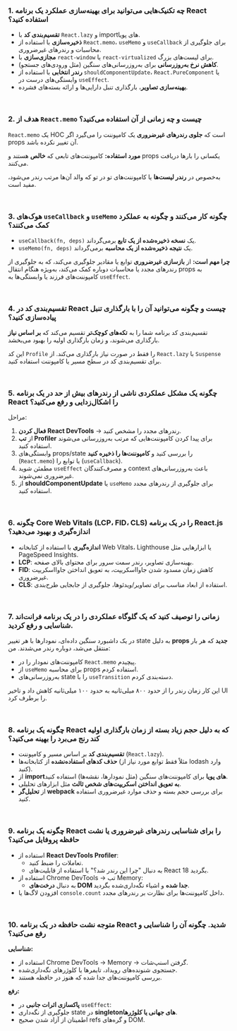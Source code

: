 ### 1. چه تکنیک‌هایی می‌توانید برای بهینه‌سازی عملکرد یک برنامه React استفاده کنید؟

- **تقسیم‌بندی کد** با `React.lazy` و importهای پویا.
- **ذخیره‌سازی** با استفاده از `React.memo`، `useMemo` و `useCallback` برای جلوگیری از محاسبات و رندرهای غیرضروری.
- **مجازی‌سازی** با `react-window` یا `react-virtualized` برای لیست‌های بزرگ.
- **کاهش نرخ به‌روزرسانی** برای به‌روزرسانی‌های سنگین (مثل ورودی‌های جستجو).
- **رندر انتخابی** با استفاده از `shouldComponentUpdate`، `React.PureComponent` یا وابستگی‌های درست در `useEffect`.
- **بهینه‌سازی تصاویر**، بارگذاری تنبل دارایی‌ها و ارائه بسته‌های فشرده.

<br />

### 2. هدف از `React.memo` چیست و چه زمانی از آن استفاده می‌کنید؟

`React.memo` یک HOC است که **جلوی رندرهای غیرضروری** یک کامپوننت را می‌گیرد اگر props آن تغییر نکرده باشد.

**مورد استفاده:** کامپوننت‌های تابعی که **خالص** هستند و props یکسانی را بارها دریافت می‌کنند.

به‌خصوص در **رندر لیست‌ها** یا کامپوننت‌های تو در تو که والد آن‌ها مرتب رندر می‌شود، مفید است.

<br />

### 3. هوک‌های `useCallback` و `useMemo` چگونه کار می‌کنند و چگونه به عملکرد کمک می‌کنند؟

- `useCallback(fn, deps)` یک **نسخه ذخیره‌شده از یک تابع** برمی‌گرداند.
- `useMemo(fn, deps)` یک **نتیجه ذخیره‌شده از یک محاسبه** برمی‌گرداند.

**چرا مهم است:** از **بازسازی غیرضروری** توابع یا مقادیر جلوگیری می‌کند، که به جلوگیری از رندرهای مجدد یا محاسبات دوباره کمک می‌کند، به‌ویژه هنگام انتقال props به کامپوننت‌های فرزند یا وابستگی‌ها به `useEffect`.

<br />

### 4. تقسیم‌بندی کد در React چیست و چگونه می‌توانید آن را با بارگذاری تنبل پیاده‌سازی کنید؟

تقسیم‌بندی کد برنامه شما را به **تکه‌های کوچک‌تر** تقسیم می‌کند که **بر اساس نیاز** بارگذاری می‌شوند، و زمان بارگذاری اولیه را بهبود می‌بخشد.

این کد `Profile` را فقط در صورت نیاز بارگذاری می‌کند. از `React.lazy` با `Suspense` برای تقسیم‌بندی کد در سطح مسیر یا کامپوننت استفاده کنید.

<br />

### 5. چگونه یک مشکل عملکردی ناشی از رندرهای بیش از حد در یک برنامه React را اشکال‌زدایی و رفع می‌کنید؟

مراحل:

1. **فعال کردن React DevTools** → رندرهای مجدد را مشخص کنید.
2. از **تب Profiler** برای پیدا کردن کامپوننت‌هایی که مرتب به‌روزرسانی می‌شوند استفاده کنید.
3. وابستگی‌های props/state را بررسی کنید و **کامپوننت‌ها را ذخیره کنید** (`React.memo`) یا توابع را (`useCallback`).
4. مطمئن شوید `useEffect` و مصرف‌کنندگان context باعث به‌روزرسانی‌های غیرضروری نمی‌شوند.
5. از **shouldComponentUpdate** یا `useMemo` برای جلوگیری از رندرهای مجدد استفاده کنید.

<br />

### 6. چگونه Core Web Vitals (LCP، FID، CLS) را در یک برنامه React.js اندازه‌گیری و بهبود می‌دهید؟

- **اندازه‌گیری** با استفاده از کتابخانه Web Vitals، Lighthouse یا ابزارهایی مثل PageSpeed Insights.
- **LCP**: بهینه‌سازی تصاویر، رندر سمت سرور برای محتوای بالای صفحه.
- **FID**: کاهش زمان مسدود شدن جاوااسکریپت، به تعویق انداختن جاوااسکریپت غیرضروری.
- **CLS**: استفاده از ابعاد مناسب برای تصاویر/ویدئوها، جلوگیری از جابجایی طرح‌بندی.

<br />

### 7. زمانی را توصیف کنید که یک گلوگاه عملکردی را در یک برنامه فرانت‌اند شناسایی و رفع کردید.

در یک داشبورد سنگین داده‌ای، نمودارها با هر تغییر state به دلیل **props جدید** که هر بار منتقل می‌شد، دوباره رندر می‌شدند. من:

- کامپوننت‌های نمودار را در `React.memo` پیچیدم.
- از `useMemo` برای محاسبه props استفاده کردم.
- به‌روزرسانی‌های state را با `useTransition` دسته‌بندی کردم.

این کار زمان رندر را از حدود ۸۰۰ میلی‌ثانیه به حدود ۱۰۰ میلی‌ثانیه کاهش داد و تاخیر UI را برطرف کرد.

<br />

### 8. چگونه یک برنامه React که به دلیل حجم زیاد بسته از زمان بارگذاری اولیه کند رنج می‌برد را بهینه می‌کنید؟

- **تقسیم‌بندی کد** بر اساس مسیر و کامپوننت (`React.lazy`).
- **حذف کدهای استفاده‌نشده** از کتابخانه‌ها (مثلاً فقط توابع مورد نیاز از lodash وارد کنید).
- از **importهای پویا** برای کامپوننت‌های سنگین (مثل نمودارها، نقشه‌ها) استفاده کنید.
- **به تعویق انداختن اسکریپت‌های شخص ثالث** مثل ابزارهای تحلیلی.
- از **تحلیل‌گر webpack** برای بررسی حجم بسته و حذف موارد غیرضروری استفاده کنید.

<br />

### 9. چگونه یک برنامه React را برای شناسایی رندرهای غیرضروری یا نشت حافظه پروفایل می‌کنید؟

- استفاده از **React DevTools Profiler**:
  - تعاملات را ضبط کنید.
  - به دنبال "چرا این رندر شد؟" با استفاده از قابلیت‌های React 18 بگردید.
- استفاده از Chrome DevTools → تب Memory:
  - به دنبال **درخت‌های DOM جدا شده** و اشیاء نگه‌داری‌شده بگردید.
- افزودن لاگ‌ها یا `console.count` داخل کامپوننت‌ها برای نظارت بر رندرهای مجدد.

<br />

### 10. متوجه نشت حافظه در یک برنامه React شدید. چگونه آن را شناسایی و رفع می‌کنید؟

**شناسایی:**

- استفاده از Chrome DevTools → Memory → گرفتن اسنپ‌شات.
- جستجوی شنونده‌های رویداد، تایمرها یا کلوژرهای نگه‌داری‌شده.
- بررسی کامپوننت‌های جدا شده که هنوز در حافظه هستند.

**رفع:**

- **پاکسازی اثرات جانبی** در `useEffect`:
- جلوگیری از نگه‌داری state در **singletonهای جهانی یا کلوژرها**.
- اطمینان از آزاد شدن صحیح refs و گره‌های DOM.